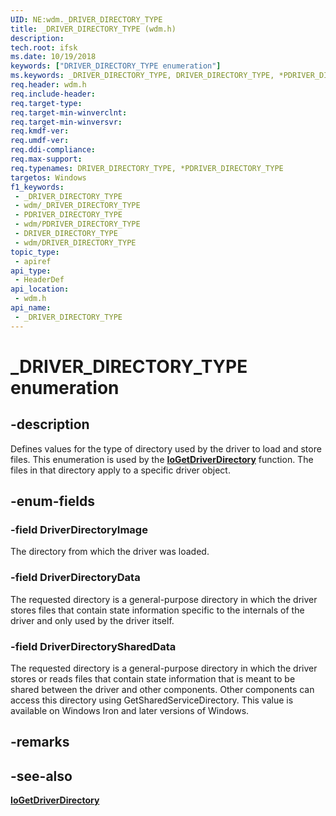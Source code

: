 ```yaml
---
UID: NE:wdm._DRIVER_DIRECTORY_TYPE
title: _DRIVER_DIRECTORY_TYPE (wdm.h)
description: 
tech.root: ifsk
ms.date: 10/19/2018
keywords: ["DRIVER_DIRECTORY_TYPE enumeration"]
ms.keywords: _DRIVER_DIRECTORY_TYPE, DRIVER_DIRECTORY_TYPE, *PDRIVER_DIRECTORY_TYPE,
req.header: wdm.h
req.include-header: 
req.target-type: 
req.target-min-winverclnt: 
req.target-min-winversvr: 
req.kmdf-ver: 
req.umdf-ver: 
req.ddi-compliance: 
req.max-support: 
req.typenames: DRIVER_DIRECTORY_TYPE, *PDRIVER_DIRECTORY_TYPE
targetos: Windows
f1_keywords:
 - _DRIVER_DIRECTORY_TYPE
 - wdm/_DRIVER_DIRECTORY_TYPE
 - PDRIVER_DIRECTORY_TYPE
 - wdm/PDRIVER_DIRECTORY_TYPE
 - DRIVER_DIRECTORY_TYPE
 - wdm/DRIVER_DIRECTORY_TYPE
topic_type:
 - apiref
api_type:
 - HeaderDef
api_location:
 - wdm.h
api_name:
 - _DRIVER_DIRECTORY_TYPE
---
```


# _DRIVER_DIRECTORY_TYPE enumeration


## -description

Defines values for the type of directory used by the driver to load and store files. This enumeration is used by the [**IoGetDriverDirectory**](nf-wdm-iogetdriverdirectory.md) function. The files in that directory apply to a specific driver object.

## -enum-fields

### -field DriverDirectoryImage

The directory from which the driver was loaded.

### -field DriverDirectoryData
The requested directory is a general-purpose directory in which the driver stores files that contain state information specific to the internals of the driver and only used by the driver itself.

### -field DriverDirectorySharedData
The requested directory is a general-purpose directory in which the driver stores or reads files that contain state information that is meant to be shared between the driver and other components. Other components can access this directory using GetSharedServiceDirectory. This value is available on Windows Iron and later versions of Windows.

## -remarks

## -see-also

[**IoGetDriverDirectory**](nf-wdm-iogetdriverdirectory.md)

